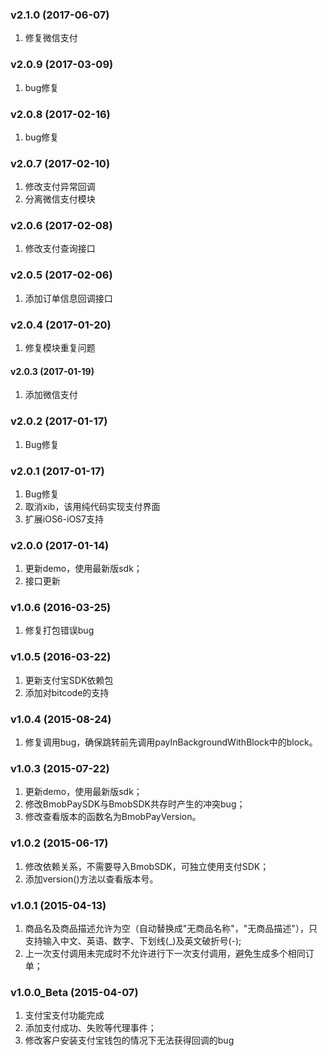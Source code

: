 ### v2.1.0 (2017-06-07)
1. 修复微信支付

### v2.0.9 (2017-03-09)
1. bug修复

### v2.0.8 (2017-02-16)
1. bug修复

### v2.0.7 (2017-02-10)
1. 修改支付异常回调
2. 分离微信支付模块

### v2.0.6 (2017-02-08)
1. 修改支付查询接口

### v2.0.5  (2017-02-06)
1. 添加订单信息回调接口

### v2.0.4 (2017-01-20)
1. 修复模块重复问题

#### v2.0.3 (2017-01-19)
1. 添加微信支付

### v2.0.2 (2017-01-17)
1. Bug修复

### v2.0.1 (2017-01-17)
1. Bug修复
2. 取消xib，该用纯代码实现支付界面
3. 扩展iOS6-iOS7支持

### v2.0.0 (2017-01-14)
1. 更新demo，使用最新版sdk；
2. 接口更新

### v1.0.6 (2016-03-25)
1. 修复打包错误bug

### v1.0.5 (2016-03-22)
1. 更新支付宝SDK依赖包
2. 添加对bitcode的支持

### v1.0.4 (2015-08-24)
1. 修复调用bug，确保跳转前先调用payInBackgroundWithBlock中的block。

### v1.0.3 (2015-07-22)
1. 更新demo，使用最新版sdk；
2. 修改BmobPaySDK与BmobSDK共存时产生的冲突bug；
3. 修改查看版本的函数名为BmobPayVersion。

### v1.0.2 (2015-06-17)
1. 修改依赖关系，不需要导入BmobSDK，可独立使用支付SDK；
2. 添加version()方法以查看版本号。

### v1.0.1 (2015-04-13)
1. 商品名及商品描述允许为空（自动替换成"无商品名称"，"无商品描述"），只支持输入中文、英语、数字、下划线(_)及英文破折号(-);
2. 上一次支付调用未完成时不允许进行下一次支付调用，避免生成多个相同订单；

### v1.0.0_Beta (2015-04-07)
1. 支付宝支付功能完成
2. 添加支付成功、失败等代理事件；
3. 修改客户安装支付宝钱包的情况下无法获得回调的bug


